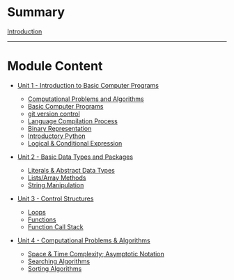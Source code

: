 # Summary
[Introduction](./README.md)

---

# Module Content
- [Unit 1 - Introduction to Basic Computer Programs]()
    - [Computational Problems and Algorithms](src/Unit1/0-computational-problems-and-algorithms.md)
    - [Basic Computer Programs](src/Unit1/1-basic-computer-programs.md)
    - [git version control](src/Unit1/2-git-version-control.md)
    - [Language Compilation Process](src/Unit1/3-language-compilation-process.md)
    - [Binary Representation](src/Unit1/4-binary-representation.md)
    - [Introductory Python](src/Unit1/5-introductory-python.md)
    - [Logical & Conditional Expression](src/Unit1/6-logical-and-conditional-expression.md)

- [Unit 2 - Basic Data Types and Packages]()
    - [Literals & Abstract Data Types](src/Unit2/0-literals-and-abstract-data-types.md)
    - [Lists/Array Methods](src/Unit2/0.5-array-methods.md)
    - [String Manipulation](src/Unit2/1-string-manipulation.md)

- [Unit 3 - Control Structures]()
    - [Loops](src/Unit3/0.loops.md)
    - [Functions](src/Unit3/1-functions.md)
    - [Function Call Stack](src/Unit3/2-function-call-stack.md)

- [Unit 4 - Computational Problems & Algorithms]()
    - [Space & Time Complexity; Asymptotic Notation]()
    - [Searching Algorithms]()
    - [Sorting Algorithms]()

